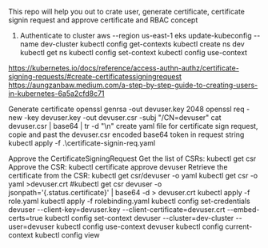 This repo will help you out to crate user, generate certificate, certificate signin request and approve certificate and RBAC concept
1. Authenticate to cluster
aws --region us-east-1 eks update-kubeconfig --name dev-cluster
kubectl config get-contexts
kubectl create ns dev
kubectl get ns
kubectl config set-context <context-name>
kubectl config use-context <context-name>

https://kubernetes.io/docs/reference/access-authn-authz/certificate-signing-requests/#create-certificatessigningrequest <k8s document>
https://aungzanbaw.medium.com/a-step-by-step-guide-to-creating-users-in-kubernetes-6a5a2cfd8c71

Generate certificate
openssl genrsa -out devuser.key 2048
openssl req -new -key devuser.key -out devuser.csr -subj "/CN=devuser"
cat devuser.csr | base64 | tr -d "\n"
create yaml file for certificate sign request, copie and past the devuser.csr encoded base64 token in request string
kubectl apply -f .\certificate-signin-req.yaml

Approve the CertificateSigningRequest
Get the list of CSRs: kubectl get csr
Approve the CSR: kubectl certificate approve devuser
Retrieve the certificate from the CSR: kubectl get csr/devuser -o yaml
kubectl get csr -o yaml >devuser.crt
#kubectl get csr devuser -o jsonpath='{.status.certificate}' | base64 -d  > devuser.crt
kubectl apply -f role.yaml
kubectl apply -f rolebinding.yaml
kubectl config set-credentials devuser --client-key=devuser.key --client-certificate=devuser.crt --embed-certs=true
kubectl config set-context devuser --cluster=dev-cluster --user=devuser
kubectl config use-context devuser
kubectl config current-context
kubectl config view



